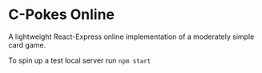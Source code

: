 # C-Pokes Online

A lightweight React-Express online implementation of a moderately simple card game.

To spin up a test local server run `npm start`